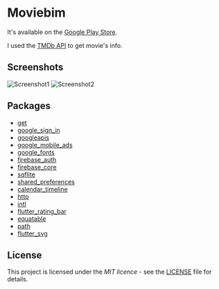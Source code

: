 # Moviebim
It's available on the [Google Play Store](https://play.google.com/store/apps/details?id=com.ovo.moviebim).

I used the [TMDb API]([https://jikan.moe/](https://developer.themoviedb.org/docs)) to get movie's info.


## Screenshots
![Screenshot1](https://github.com/YiJeongseop/Moviebim/assets/112690335/3f992b91-a733-46ab-b6a6-66bf5d992aca)
![Screenshot2](https://github.com/YiJeongseop/Moviebim/assets/112690335/9c170454-784d-491d-8905-28ebd86fb348)


## Packages
* [get](https://pub.dev/packages/get)
* [google_sign_in](https://pub.dev/packages/google_sign_in)
* [googleapis](https://pub.dev/packages/googleapis)
* [google_mobile_ads](https://pub.dev/packages/google_mobile_ads)
* [google_fonts](https://pub.dev/packages/google_fonts)
* [firebase_auth](https://pub.dev/packages/firebase_auth)
* [firebase_core](https://pub.dev/packages/firebase_core)
* [sqflite](https://pub.dev/packages/sqflite)
* [shared_preferences](https://pub.dev/packages/shared_preferences)
* [calendar_timeline](https://pub.dev/packages/calendar_timeline)
* [http](https://pub.dev/packages/http)
* [intl](https://pub.dev/packages/intl)
* [flutter_rating_bar](https://pub.dev/packages/flutter_rating_bar)
* [equatable](https://pub.dev/packages/equatable)
* [path](https://pub.dev/packages/path)
* [flutter_svg](https://pub.dev/packages/flutter_svg)


## License
This project is licensed under the _MIT licence_ - see the [LICENSE](LICENSE) file for details.
